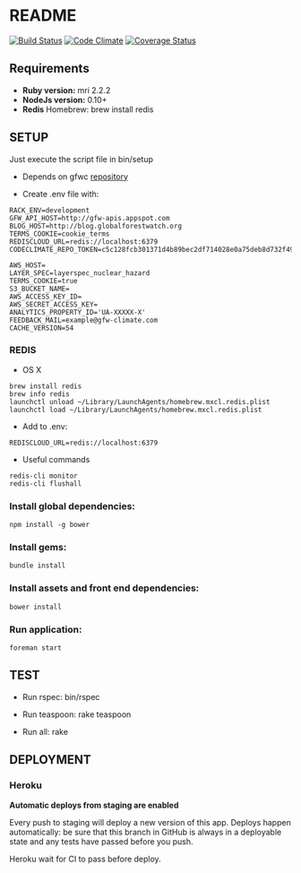 # README

[![Build Status](https://travis-ci.org/Vizzuality/gfw-climate.svg?branch=develop)](https://travis-ci.org/Vizzuality/gfw-climate) [![Code Climate](https://codeclimate.com/github/Vizzuality/gfw-climate/badges/gpa.svg)](https://codeclimate.com/github/Vizzuality/gfw-climate) [![Coverage Status](https://coveralls.io/repos/Vizzuality/gfw-climate/badge.svg?branch=develop&service=github)](https://coveralls.io/github/Vizzuality/gfw-climate?branch=develop)

## Requirements

  - **Ruby version:** mri 2.2.2
  - **NodeJs version:** 0.10+
  - **Redis** Homebrew: brew install redis

## SETUP

Just execute the script file in bin/setup

  - Depends on gfwc [repository](https://github.com/Vizzuality/gfw-climate)

  - Create .env file with:

```
RACK_ENV=development
GFW_API_HOST=http://gfw-apis.appspot.com
BLOG_HOST=http://blog.globalforestwatch.org
TERMS_COOKIE=cookie_terms
REDISCLOUD_URL=redis://localhost:6379
CODECLIMATE_REPO_TOKEN=c5c128fcb301371d4b89bec2df714028e0a75deb8d732f49f922626aa84c3524

AWS_HOST=
LAYER_SPEC=layerspec_nuclear_hazard
TERMS_COOKIE=true
S3_BUCKET_NAME=
AWS_ACCESS_KEY_ID=
AWS_SECRET_ACCESS_KEY=
ANALYTICS_PROPERTY_ID='UA-XXXXX-X'
FEEDBACK_MAIL=example@gfw-climate.com
CACHE_VERSION=54
```

### REDIS

  - OS X
```
brew install redis
brew info redis
launchctl unload ~/Library/LaunchAgents/homebrew.mxcl.redis.plist
launchctl load ~/Library/LaunchAgents/homebrew.mxcl.redis.plist
```

  - Add to .env:

```
REDISCLOUD_URL=redis://localhost:6379
```

  - Useful commands

```
redis-cli monitor
redis-cli flushall
```

### Install global dependencies:

    npm install -g bower

### Install gems:

    bundle install

### Install assets and front end dependencies:
    
    bower install

### Run application:

    foreman start

## TEST

  - Run rspec: bin/rspec

  - Run teaspoon: rake teaspoon

  - Run all: rake

## DEPLOYMENT

### Heroku

**Automatic deploys from  staging are enabled**

Every push to staging will deploy a new version of this app. Deploys happen automatically: be sure that this branch in GitHub is always in a deployable state and any tests have passed before you push.

Heroku wait for CI to pass before deploy.
